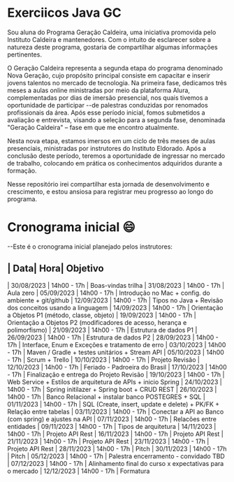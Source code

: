 # Exerciicos Java GC

Sou aluna do Programa Geração Caldeira, uma iniciativa promovida pelo Instituto Caldeira e  mantenedores. Com o intuito de esclarecer sobre a natureza deste programa, gostaria de compartilhar algumas informações pertinentes.

O Geração Caldeira representa a segunda etapa do programa denominado Nova Geração, cujo propósito principal consiste em capacitar e inserir jovens talentos no mercado de tecnologia. Na primeira fase, dedicamos três meses a aulas online ministradas por meio da plataforma Alura, complementadas por dias de imersão presencial, nos quais tivemos a oportunidade de participar --de palestras conduzidas por renomados profissionais da área. Após esse período inicial, fomos submetidos a avaliação e entrevista, visando a seleção para a segunda fase, denominada "Geração Caldeira" – fase em que me encontro atualmente.

Nesta nova etapa, estamos imersos em um ciclo de três meses de aulas presenciais, ministradas por instrutores do Instituto Eldorado. Após a conclusão deste período, teremos a oportunidade de ingressar no mercado de trabalho, colocando em prática os conhecimentos adquiridos durante a formação.

 Nesse repositório irei  compartilhar esta jornada de desenvolvimento e crescimento, e estou ansiosa para registrar meu progresso ao longo do programa.


# Cronograma inicial 😄
--Este é o cronograma inicial planejado pelos instrutores:

| Data|	Hora|	Objetivo
---------------------
| 30/08/2023  |	14h00 - 17h	| Boas-vindas trilha
| 31/08/2023	| 14h00 - 17h	| Aula zero
| 05/09/2023	| 14h00 - 17h |	Introdução no Mac + config. do ambiente + git/github
| 12/09/2023	| 14h00 - 17h |	Tipos no Java + Revisão dos conceitos usando a linguagem
| 14/09/2023 | 14h00 - 17h |	Orientação a Objetos P1 (método, classe, objeto)
| 19/09/2023 | 14h00 - 17h | Orientação a Objetos P2 (modificadores de acesso, herança e polimorfismo)
| 21/09/2023	| 14h00 - 17h	| Estrutura de dados P1
| 26/09/2023	| 14h00 - 17h	| Estrutura de dados P2
| 28/09/2023	| 14h00 - 17h	| Interface, Enum e Exceções e tratamento de erro
| 03/10/2023	| 14h00 - 17h	| Maven / Gradle + testes unitários + Stream API
| 05/10/2023	| 14h00 - 17h	| Scrum + Trello
| 10/10/2023	| 14h00 - 17h	| Projeto Revisão
| 12/10/2023	| 14h00 - 17h	| Feriado - Padroeira do Brasil
| 17/10/2023	| 14h00 - 17h |	Finalização e entrega do Projeto Revisão
| 19/10/2023	| 14h00 - 17h |	Web Service + Estilos de arquitetura de APIs + inicio Spring
| 24/10/2023	| 14h00 - 17h	| Spring initilazer + Spring boot + CRUD REST
| 26/10/2023 | 14h00 - 17h	| Banco Relacional + instalar banco POSTEGRES + SQL
| 01/11/2023	| 14h00 - 17h	| SQL (Create, insert, update e delete) + PK/FK + Relação entre tabelas
| 03/11/2023	| 14h00 - 17h	| Conectar a API ao Banco (com spring) e ajustes na API
| 07/11/2023	| 14h00 - 17h	| Relacões entre entidades
| 09/11/2023	| 14h00 - 17h | Tipos de arquitetura
| 14/11/2023	| 14h00 - 17h	| Projeto API Rest
| 16/11/2023 |	14h00 - 17h	| Projeto API Rest
| 21/11/2023	| 14h00 - 17h	| Projeto API Rest
| 23/11/2023	| 14h00 - 17h	| Projeto API Rest
| 28/11/2023	| 14h00 - 17h	| Pitch
| 30/11/2023	| 14h00 - 17h |	Pitch
| 05/12/2023	| 14h00 - 17h	| Palestra encerramento - convidado TBD
| 07/12/2023	| 14h00 - 17h	| Alinhamento final do curso x expectativas para o mercado
| 12/12/2023	| 14h00 - 17h	| Formatura
